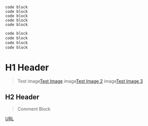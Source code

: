 
```powershell-nocode
code block
code block
code block
code block
code block
```

```powershell
code block
code block
code block
code block
```


# H1 Header
> Test
image[Test Image](media/image001.01.png)
image[Test Image 2](screens/image001.png)
image[Test Image 3](media/image001.png)

## H2 Header
> Comment Block
<!-- Hidden text -->
[URL](https://github.com)

<!--test for andrew-->
<!--test for karl-->
